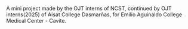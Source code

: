A mini project made by the OJT interns of NCST, 
continued by OJT interns(2025) of Aisat College Dasmarñas,
for Emilio Aguinaldo College Medical Center - Cavite. 
